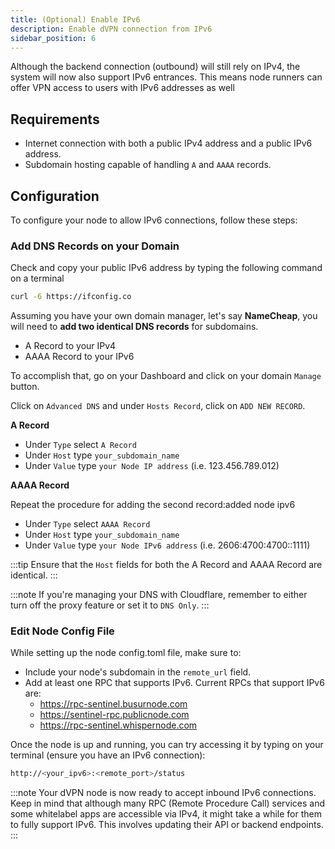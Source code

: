 ```yaml
---
title: (Optional) Enable IPv6
description: Enable dVPN connection from IPv6
sidebar_position: 6
---
```


Although the backend connection (outbound) will still rely on IPv4, the system will now also support IPv6 entrances. This means node runners can offer VPN access to users with IPv6 addresses as well

## Requirements

- Internet connection with both a public IPv4 address and a public IPv6 address.
- Subdomain hosting capable of handling `A` and `AAAA` records.


## Configuration

To configure your node to allow IPv6 connections, follow these steps:

###  Add DNS Records on your Domain

Check and copy your public IPv6 address by typing the following command on a terminal

```bash
curl -6 https://ifconfig.co
```

Assuming you have your own domain manager, let's say **NameCheap**, you will need to **add two identical DNS records** for subdomains.

- A Record to your IPv4
- AAAA Record to your IPv6

To accomplish that, go on your Dashboard and click on your domain `Manage` button.

Click on `Advanced DNS` and under `Hosts Record`, click on `ADD NEW RECORD`.

**A Record**

- Under `Type` select `A Record`
- Under `Host` type `your_subdomain_name`
- Under `Value` type `your Node IP address` (i.e. 123.456.789.012)

**AAAA Record**

Repeat the procedure for adding the second record:added node ipv6
- Under `Type` select `AAAA Record`
- Under `Host` type `your_subdomain_name`
- Under `Value` type `your Node IPv6 address` (i.e. 2606:4700:4700::1111)

:::tip
Ensure that the `Host` fields for both the A Record and AAAA Record are identical.
:::

:::note
If you're managing your DNS with Cloudflare, remember to either turn off the proxy feature or set it to `DNS Only`.
:::


### Edit Node Config File

While setting up the node config.toml file, make sure to:
- Include your node's subdomain in the `remote_url` field.
- Add at least one RPC that supports IPv6. Current RPCs that support IPv6 are: 
  - https://rpc-sentinel.busurnode.com
  - https://sentinel-rpc.publicnode.com
  - https://rpc-sentinel.whispernode.com

Once the node is up and running, you can try accessing it by typing on your terminal (ensure you have an IPv6 connection):

```bash
http://<your_ipv6>:<remote_port>/status
```

:::note
Your dVPN node is now ready to accept inbound IPv6 connections. Keep in mind that although many RPC (Remote Procedure Call) services and some whitelabel apps are accessible via IPv4, it might take a while for them to fully support IPv6. This involves updating their API or backend endpoints.
:::